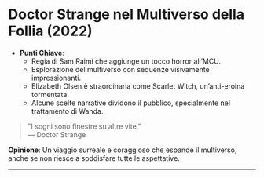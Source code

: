 # Doctor Strange nel Multiverso della Follia (2022)

- **Punti Chiave**: 
  - Regia di Sam Raimi che aggiunge un tocco horror all’MCU.
  - Esplorazione del multiverso con sequenze visivamente impressionanti.
  - Elizabeth Olsen è straordinaria come Scarlet Witch, un’anti-eroina tormentata.
  - Alcune scelte narrative dividono il pubblico, specialmente nel trattamento di Wanda.

> "I sogni sono finestre su altre vite."  
> — Doctor Strange

**Opinione**: Un viaggio surreale e coraggioso che espande il multiverso, anche se non riesce a soddisfare tutte le aspettative.

---